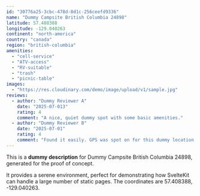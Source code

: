 ```yaml
---
id: "30776a25-3cbc-478d-8d1c-256ceefd9336"
name: "Dummy Campsite British Columbia 24898"
latitude: 57.408388
longitude: -129.040263
continent: "north-america"
country: "canada"
region: "british-columbia"
amenities:
  - "cell-service"
  - "ATV-access"
  - "RV-suitable"
  - "trash"
  - "picnic-table"
images:
  - "https://res.cloudinary.com/demo/image/upload/v1/sample.jpg"
reviews:
  - author: "Dummy Reviewer A"
    date: "2025-07-013"
    rating: 4
    comment: "A nice, quiet dummy spot with some basic amenities."
  - author: "Dummy Reviewer B"
    date: "2025-07-01"
    rating: 4
    comment: "Found it easily. GPS was spot on for this dummy location."
---
```


This is a **dummy description** for Dummy Campsite British Columbia 24898, generated for the proof of concept.

It provides a serene environment, perfect for demonstrating how SvelteKit can handle a large number of static pages. The coordinates are 57.408388, -129.040263.
